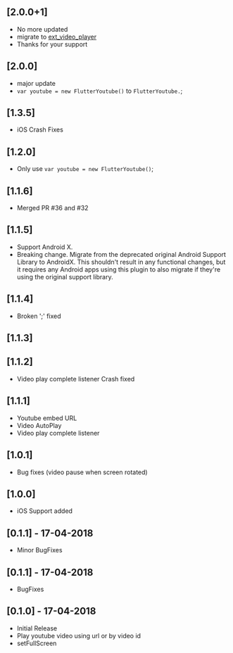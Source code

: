 ## [2.0.0+1]

- No more updated
- migrate to [ext_video_player](https://pub.dartlang.org/packages/ext_video_player)
- Thanks for your support

## [2.0.0]

- major update
- `var youtube = new FlutterYoutube()` to `FlutterYoutube.`;

## [1.3.5]

- iOS Crash Fixes


## [1.2.0]

- Only use `var youtube = new FlutterYoutube()`;

## [1.1.6]

- Merged PR #36 and #32

## [1.1.5]

- Support Android X.
- Breaking change. Migrate from the deprecated original Android Support Library to AndroidX. This shouldn't result in any functional changes, but it requires any Android apps using this plugin to also migrate if they're using the original support library.

## [1.1.4]

- Broken ';' fixed

## [1.1.3]

## [1.1.2]

- Video play complete listener Crash fixed

## [1.1.1]

- Youtube embed URL
- Video AutoPlay
- Video play complete listener

## [1.0.1]

- Bug fixes (video pause when screen rotated)

## [1.0.0]

- iOS Support added

## [0.1.1] - 17-04-2018

- Minor BugFixes

## [0.1.1] - 17-04-2018

- BugFixes

## [0.1.0] - 17-04-2018

- Initial Release
- Play youtube video using url or by video id
- setFullScreen
